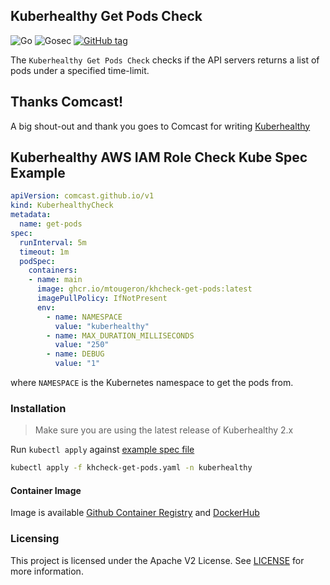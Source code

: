 ## Kuberhealthy Get Pods Check

![Go](https://github.com/mtougeron/kuberhealthy-get-pods-check/workflows/Go/badge.svg) ![Gosec](https://github.com/mtougeron/kuberhealthy-get-pods-check/workflows/Gosec/badge.svg) [![GitHub tag](https://img.shields.io/github/tag/mtougeron/kuberhealthy-get-pods-check.svg)](https://github.com/mtougeron/kuberhealthy-get-pods-check/tags/)

The `Kuberhealthy Get Pods Check` checks if the API servers returns a list of pods under a specified time-limit.

## Thanks Comcast!

A big shout-out and thank you goes to Comcast for writing [Kuberhealthy](https://github.com/Comcast/kuberhealthy)

## Kuberhealthy AWS IAM Role Check Kube Spec Example

```yaml
apiVersion: comcast.github.io/v1
kind: KuberhealthyCheck
metadata:
  name: get-pods
spec:
  runInterval: 5m
  timeout: 1m
  podSpec:
    containers:
    - name: main
      image: ghcr.io/mtougeron/khcheck-get-pods:latest
      imagePullPolicy: IfNotPresent
      env:
        - name: NAMESPACE
          value: "kuberhealthy"
        - name: MAX_DURATION_MILLISECONDS
          value: "250"
        - name: DEBUG
          value: "1"
```
where `NAMESPACE` is the Kubernetes namespace to get the pods from.

### Installation

> Make sure you are using the latest release of Kuberhealthy 2.x

Run `kubectl apply` against [example spec file](example/khcheck-get-pods.yaml)

```bash
kubectl apply -f khcheck-get-pods.yaml -n kuberhealthy
```

#### Container Image

Image is available [Github Container Registry](https://github.com/users/mtougeron/packages/container/khcheck-get-pods/) and [DockerHub](https://hub.docker.com/repository/docker/mtougeron/khcheck-get-pods)

### Licensing

This project is licensed under the Apache V2 License. See [LICENSE](LICENSE) for more information.
